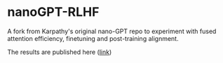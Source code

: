 
# nanoGPT-RLHF

A fork from Karpathy's original nano-GPT repo to experiment with fused attention efficiency, finetuning and post-training alignment.

The results are published here ([link](Simplified_Attention___Kernels_are_all_you_need_.pdf)) 

